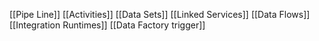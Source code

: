 [[Pipe Line]]
[[Activities]]
[[Data Sets]]
[[Linked Services]]
[[Data Flows]]
[[Integration Runtimes]]
[[Data Factory trigger]]